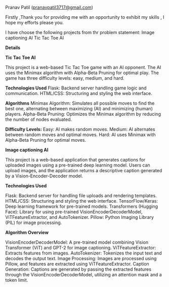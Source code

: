 Pranav Patil (pranavpatil3717@gmail.com)

 Firstly ,Thank you for providing me with an opportunity to exhibit my skills , I hope my efforts please you.

I have choose the following projects from thr problem statement:
Image captioning AI
Tic Tac Toe AI

**Details**

**Tic Tac Toe AI**

This project is a web-based Tic Tac Toe game with an AI opponent. The AI uses the Minimax algorithm with Alpha-Beta Pruning for optimal play. The game has three difficulty levels: easy, medium, and hard.

**Technologies Used**
Flask: Backend server handling game logic and communication.
HTML/CSS: Structuring and styling the web interface.

**Algorithms** 
Minimax Algorithm: Simulates all possible moves to find the best one, alternating between maximizing (AI) and minimizing (human) players.
Alpha-Beta Pruning: Optimizes the Minimax algorithm by reducing the number of nodes evaluated.

**Difficulty Levels:**
Easy: AI makes random moves.
Medium: AI alternates between random moves and optimal moves.
Hard: AI uses Minimax with Alpha-Beta Pruning for optimal moves.

**Image captioning AI**

This project is a web-based application that generates captions for uploaded images using a pre-trained deep learning model. Users can upload images, and the application returns a descriptive caption generated by a Vision-Encoder-Decoder model.

**Technologies Used**

Flask: Backend server for handling file uploads and rendering templates.
HTML/CSS: Structuring and styling the web interface.
TensorFlow/Keras: Deep learning framework for pre-trained models.
Transformers (Hugging Face): Library for using pre-trained VisionEncoderDecoderModel, ViTFeatureExtractor, and AutoTokenizer.
Pillow: Python Imaging Library (PIL) for image processing.

**Algorithm Overview**

VisionEncoderDecoderModel: A pre-trained model combining Vision Transformer (ViT) and GPT-2 for image captioning.
ViTFeatureExtractor: Extracts features from images.
AutoTokenizer: Tokenizes the input text and decodes the output text.
Image Processing: Images are processed using Pillow, and features are extracted using ViTFeatureExtractor.
Caption Generation: Captions are generated by passing the extracted features through the VisionEncoderDecoderModel, utilizing an attention mask and a token limit.
